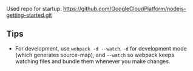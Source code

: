 Used repo for startup:
https://github.com/GoogleCloudPlatform/nodejs-getting-started.git

## Tips

* For development, use `webpack -d --watch`. `-d` for development mode (which generates source-map), and `--watch` so webpack keeps watching files and bundle them whenever you make changes.
